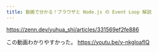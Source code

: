 ```yaml
---
title: 動画で分かる！ブラウザと Node.js の Event Loop 解説
---
```


https://zenn.dev/yuhua_shi/articles/331569ef2fe886

この動画わかりやすかった。
https://youtu.be/v-nkgloafIQ
